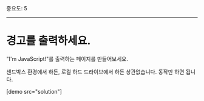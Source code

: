 중요도: 5

---

# 경고를 출력하세요.

"I'm JavaScript!"를 출력하는 페이지를 만들어보세요.

샌드박스 환경에서 하든, 로컬 하드 드라이브에서 하든 상관없습니다. 동작만 하면 됩니다.

[demo src="solution"]


